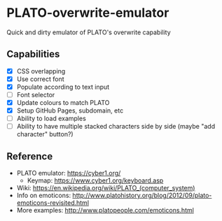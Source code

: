 # PLATO-overwrite-emulator

Quick and dirty emulator of PLATO's overwrite capability

## Capabilities

- [x] CSS overlapping
- [x] Use correct font
- [x] Populate according to text input
- [ ] Font selector
- [x] Update colours to match PLATO
- [x] Setup GitHub Pages, subdomain, etc
- [ ] Ability to load examples
- [ ] Ability to have multiple stacked characters side by side (maybe "add character" button?)

## Reference

- PLATO emulator: <https://cyber1.org/>
  - Keymap: <https://www.cyber1.org/keyboard.asp>
- Wiki: <https://en.wikipedia.org/wiki/PLATO_(computer_system)>
- Info on emoticons: <http://www.platohistory.org/blog/2012/09/plato-emoticons-revisited.html>
- More examples: <http://www.platopeople.com/emoticons.html>
